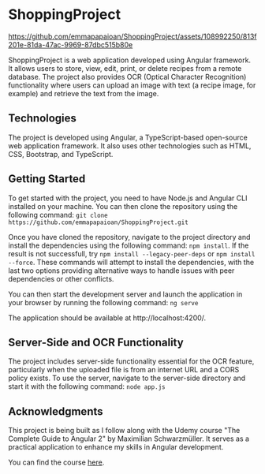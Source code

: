 # ShoppingProject

https://github.com/emmapapaioan/ShoppingProject/assets/108992250/813f201e-81da-47ac-9969-87dbc515b80e

ShoppingProject is a web application developed using Angular framework. It allows users to store, view, edit, print, or delete recipes from a remote database. The project also provides OCR (Optical Character Recognition) functionality where users can upload an image with text (a recipe image, for example) and retrieve the text from the image.

## Technologies

The project is developed using Angular, a TypeScript-based open-source web application framework. It also uses other technologies such as HTML, CSS, Bootstrap, and TypeScript.

## Getting Started

To get started with the project, you need to have Node.js and Angular CLI installed on your machine. You can then clone the repository using the following command:
```git clone https://github.com/emmapapaioan/ShoppingProject.git```

Once you have cloned the repository, navigate to the project directory and install the dependencies using the following command:
```npm install```. If the result is not successfull, try ```npm install --legacy-peer-deps``` or ```npm install --force```. These commands will attempt to install the dependencies, with the last two options providing alternative ways to handle issues with peer dependencies or other conflicts.

You can then start the development server and launch the application in your browser by running the following command:
```ng serve```

The application should be available at http://localhost:4200/.

## Server-Side and OCR Functionality
The project includes server-side functionality essential for the OCR feature, particularly when the uploaded file is from an internet URL and a CORS policy exists. To use the server, navigate to the server-side directory and start it with the following command:
```node app.js```

## Acknowledgments
This project is being built as I follow along with the Udemy course "The Complete Guide to Angular 2" by Maximilian Schwarzmüller. It serves as a practical application to enhance my skills in Angular development.

You can find the course [here](https://www.udemy.com/course/the-complete-guide-to-angular-2/).

